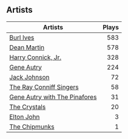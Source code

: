 ## Artists
Artists | Plays 
----- | -----: 
[Burl Ives](/artists/burl-ives-1117) | 583
[Dean Martin](/artists/dean-martin-6555) | 578
[Harry Connick, Jr.](/artists/harry-connick-jr-41411) | 328
[Gene Autry](/artists/gene-autry-1800) | 224
[Jack Johnson](/artists/jack-johnson-6951) | 72
[The Ray Conniff Singers](/artists/the-ray-conniff-singers-104851) | 58
[Gene Autry with The Pinafores](/artists/gene-autry-with-the-pinafores-204996) | 31
[The Crystals](/artists/the-crystals-988) | 20
[Elton John](/artists/elton-john-5041) | 3
[The Chipmunks](/artists/the-chipmunks-29109) | 1

